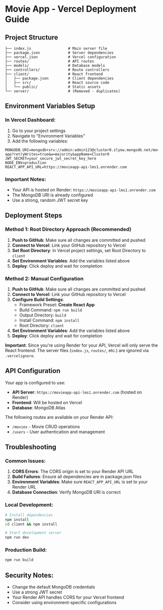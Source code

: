 # Movie App - Vercel Deployment Guide

## Project Structure
```
├── index.js                 # Main server file
├── package.json             # Server dependencies
├── vercel.json              # Vercel configuration
├── routes/                  # API routes
├── models/                  # Database models
├── controllers/             # Route controllers
├── client/                  # React frontend
│   ├── package.json         # Client dependencies
│   ├── src/                 # React source code
│   └── public/              # Static assets
└── server/                  # (Removed - duplicates)
```

## Environment Variables Setup

### In Vercel Dashboard:
1. Go to your project settings
2. Navigate to "Environment Variables"
3. Add the following variables:

```
MONGODB_URI=mongodb+srv://admin:admin123@cluster0.zlyew.mongodb.net/movie-app?retryWrites=true&w=majority&appName=Cluster0
JWT_SECRET=your_secure_jwt_secret_key_here
NODE_ENV=production
REACT_APP_API_URL=https://movieapp-api-lms1.onrender.com
```

### Important Notes:
- Your API is hosted on Render: `https://movieapp-api-lms1.onrender.com`
- The MongoDB URI is already configured
- Use a strong, random JWT secret key

## Deployment Steps

### Method 1: Root Directory Approach (Recommended)
1. **Push to GitHub**: Make sure all changes are committed and pushed
2. **Connect to Vercel**: Link your GitHub repository to Vercel
3. **Set Root Directory**: In Vercel project settings, set Root Directory to `client`
4. **Set Environment Variables**: Add the variables listed above
5. **Deploy**: Click deploy and wait for completion

### Method 2: Manual Configuration
1. **Push to GitHub**: Make sure all changes are committed and pushed
2. **Connect to Vercel**: Link your GitHub repository to Vercel
3. **Configure Build Settings**:
   - Framework Preset: **Create React App**
   - Build Command: `npm run build`
   - Output Directory: `build`
   - Install Command: `npm install`
   - Root Directory: `client`
4. **Set Environment Variables**: Add the variables listed above
5. **Deploy**: Click deploy and wait for completion

**Important**: Since you're using Render for your API, Vercel will only serve the React frontend. The server files (`index.js`, `routes/`, etc.) are ignored via `.vercelignore`.

## API Configuration

Your app is configured to use:
- **API Server**: `https://movieapp-api-lms1.onrender.com` (hosted on Render)
- **Frontend**: Will be hosted on Vercel
- **Database**: MongoDB Atlas

The following routes are available on your Render API:
- `/movies` - Movie CRUD operations
- `/users` - User authentication and management

## Troubleshooting

### Common Issues:
1. **CORS Errors**: The CORS origin is set to your Render API URL
2. **Build Failures**: Ensure all dependencies are in package.json files
3. **Environment Variables**: Make sure `REACT_APP_API_URL` is set to your Render URL
4. **Database Connection**: Verify MongoDB URI is correct

### Local Development:
```bash
# Install dependencies
npm install
cd client && npm install

# Start development server
npm run dev
```

### Production Build:
```bash
npm run build
```

## Security Notes:
- Change the default MongoDB credentials
- Use a strong JWT secret
- Your Render API handles CORS for your Vercel frontend
- Consider using environment-specific configurations
